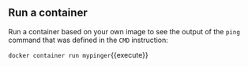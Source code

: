 ## Run a container

Run a container based on your own image to see the output of the `ping` command that was defined in the `CMD` instruction:

`docker container run mypinger`{{execute}}

